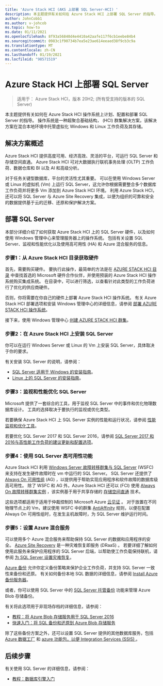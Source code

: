 ```yaml
---
title: 'Azure Stack HCI (AKS 上部署 SQL Server-HCI) '
description: 本主题提供有关如何在 Azure Stack HCI 上部署 SQL Server 的指导。
author: JohnCobb1
ms.author: v-johcob
ms.topic: how-to
ms.date: 01/11/2021
ms.openlocfilehash: 8f93a56840d4e4410a42aafe117f6cb1eebe84b4
ms.sourcegitcommit: 0983c1f90734b7ea5e23ae614eeaed38f9cb3c9a
ms.translationtype: MT
ms.contentlocale: zh-CN
ms.lasthandoff: 01/19/2021
ms.locfileid: "98571519"
---
```

# <a name="deploy-sql-server-on-azure-stack-hci"></a>Azure Stack HCI 上部署 SQL Server

>适用于： Azure Stack HCI，版本 20H2; (所有受支持的版本的 SQL Server) 

本主题提供有关如何在 Azure Stack HCI 操作系统上计划、配置和部署 SQL Server 的指导。 操作系统是一种超聚合基础结构， (HCI) 群集解决方案，该解决方案在混合本地环境中托管虚拟化 Windows 和 Linux 工作负荷及其存储。

## <a name="solution-overview"></a>解决方案概述
Azure Stack HCI 提供高度可用、经济高效、灵活的平台，可运行 SQL Server 和存储空间直通。 Azure Stack HCI 可对大数据执行联机事务处理 (OLTP) 工作负荷、数据仓库和 BI 以及 AI 和高级分析。

对于任务关键型数据库，平台的灵活性尤其重要。 可以在使用 Windows Server 或 Linux 的虚拟机 (Vm) 上运行 SQL Server，这允许你根据需要整合多个数据库工作负荷并将更多 Vm 添加到 Azure Stack HCI 环境。 利用 Azure Stack HCI，还可以将 SQL Server 与 Azure Site Recovery 集成，以便为组织的可靠和安全的数据提供基于云的迁移、还原和保护解决方案。

## <a name="deploy-sql-server"></a>部署 SQL Server
本部分详细介绍了如何获取 Azure Stack HCI 上的 SQL Server 硬件，以及如何使用 Windows 管理中心来管理服务器上的操作系统。 包括有关设置 SQL Server、监视和性能优化以及使用高可用性 (HA) 和 Azure 混合服务的信息。

### <a name="step-1-acquire-hardware-from-the-azure-stack-hci-catalog"></a>步骤1：从 Azure Stack HCI 目录获取硬件
首先，需要购买硬件。 要执行此操作，最简单的方法是在 [AZURE STACK HCI 目录](https://hcicatalog.azurewebsites.net) 中查找首选的 Microsoft 硬件合作伙伴，并使用预装的 Azure Stack HCI 操作系统购买集成系统。 在目录中，可以进行筛选，以查看针对此类型的工作负荷进行了优化的供应商硬件。

否则，你将需要在你自己的硬件上部署 Azure Stack HCI 操作系统。 有关 Azure Stack HCI 部署选项和安装 Windows 管理中心的详细信息，请参阅 [部署 AZURE STACK HCI 操作系统](./operating-system.md)。

接下来，使用 Windows 管理中心 [创建 AZURE STACK HCI 群集](./create-cluster.md)。

### <a name="step-2-install-sql-server-on-azure-stack-hci"></a>步骤2：在 Azure Stack HCI 上安装 SQL Server
你可以在运行 Windows Server 或 Linux 的 Vm 上安装 SQL Server，具体取决于你的要求。

有关安装 SQL Server 的说明，请参阅：
- [SQL Server 适用于 Windows 的安装指南](https://docs.microsoft.com/sql/database-engine/install-windows/install-sql-server?view=sql-server-ver15&preserve-view=true)。
- [Linux 上的 SQL Server 的安装指南](https://docs.microsoft.com/sql/linux/sql-server-linux-setup?view=sql-server-ver15&preserve-view=true)。

### <a name="step-3-monitor-and-performance-tune-sql-server"></a>步骤3：监视和性能优化 SQL Server
Microsoft 提供了一套综合的工具，用于监视 SQL Server 中的事件和优化物理数据库设计。 工具的选择取决于要执行的监视或优化类型。

若要确保 Azure Stack HCI 上 SQL Server 实例的性能和运行状况，请参阅 [性能监视和优化工具](https://docs.microsoft.com/sql/relational-databases/performance/performance-monitoring-and-tuning-tools?view=sql-server-ver15&preserve-view=true)。

若要优化 SQL Server 2017 和 SQL Server 2016，请参阅 [SQL Server 2017 和2016与高性能工作负荷的建议更新和配置选项](https://support.microsoft.com/help/4465518/recommended-updates-and-configurations-for-sql-server)。

### <a name="step-4-use-sql-server-high-availability-features"></a>步骤4：使用 SQL Server 高可用性功能
Azure Stack HCI 利用 [Windows Server 故障转移群集与 SQL Server](https://docs.microsoft.com/sql/sql-server/failover-clusters/windows/windows-server-failover-clustering-wsfc-with-sql-server) (WSFC) 来支持在发生硬件故障时在 vm 中运行的 SQL Server。 SQL Server 还提供了 [Always On 可用性组](https://docs.microsoft.com/sql/database-engine/availability-groups/windows/always-on-availability-groups-sql-server) (AG) ，以提供用于帮助实现应用程序和软件故障的数据库级高可用性。 除了 WSFC 和 AG 外，Azure Stack HCI 还可以 (FCI) 使用 [Always On 故障转移群集实例](https://docs.microsoft.com/sql/sql-server/failover-clusters/windows/always-on-failover-cluster-instances-sql-server) ，该实例基于用于共享存储的 [存储空间直通](/windows-server/storage/storage-spaces/storage-spaces-direct-overview) 技术。

这些选项都适用于适用于仲裁控制的 Microsoft Azure [云见证](https://docs.microsoft.com/windows-server/failover-clustering/deploy-cloud-witness) 。 对于放置在不同物理节点上的 Vm，建议使用 WSFC 中的群集 [AntiAffinity](https://docs.microsoft.com/windows-server/failover-clustering/cluster-affinity) 规则，以便在配置 Always On 可用性组时，在发生主机故障时，为 SQL Server 维护运行时间。

### <a name="step-5-set-up-azure-hybrid-services"></a>步骤5：设置 Azure 混合服务
可以使用多个 Azure 混合服务来帮助保持 SQL Server 的数据和应用程序的安全。 [Azure Site Recovery](https://azure.microsoft.com/services/site-recovery/) 是一种灾难恢复即服务 (DRaaS) 。 若要详细了解如何使用此服务来保护应用程序的 SQL Server 后端，以帮助使工作负载保持联机，请参阅 [为 SQL Server 设置灾难恢复](https://docs.microsoft.com/azure/site-recovery/site-recovery-sql)。

[Azure 备份](https://azure.microsoft.com/services/backup/) 允许你定义备份策略来保护企业工作负荷，并支持 SQL Server 一致性来备份和还原。 有关如何备份本地 SQL 数据的详细信息，请参阅 [Install Azure 备份服务器](https://docs.microsoft.com/azure/backup/backup-azure-microsoft-azure-backup)。

或者，你可以使用 SQL Server 中的 [SQL Server 托管备份](https://docs.microsoft.com/sql/relational-databases/backup-restore/sql-server-managed-backup-to-microsoft-azure?view=sql-server-ver15&preserve-view=true) 功能来管理 Azure Blob 存储备份。

有关将此选项用于非现场存档的详细信息，请参阅： 

- [教程：将 Azure Blob 存储服务用于 SQL Server 2016](https://docs.microsoft.com/sql/relational-databases/tutorial-use-azure-blob-storage-service-with-sql-server-2016?view=sql-server-ver15&preserve-view=true)
- [快速入门：将 SQL 备份和还原到 Azure Blob 存储服务](https://docs.microsoft.com/sql/relational-databases/tutorial-sql-server-backup-and-restore-to-azure-blob-storage-service?view=sql-server-ver15&tabs=SSMS&preserve-view=true)

除了这些备份方案之外，还可以设置 SQL Server 提供的其他数据库服务，包括 [Azure 数据工厂](https://docs.microsoft.com/azure/machine-learning/team-data-science-process/move-sql-azure-adf) 和 [azure 功能包，以便 Integration Services (SSIS) ](https://docs.microsoft.com/sql/integration-services/azure-feature-pack-for-integration-services-ssis?view=sql-server-ver15&preserve-view=true)。

## <a name="next-steps"></a>后续步骤
有关使用 SQL Server 的详细信息，请参阅：
- [教程：数据库引擎入门](https://docs.microsoft.com/sql/relational-databases/tutorial-getting-started-with-the-database-engine?view=sql-server-ver15&preserve-view=true)
